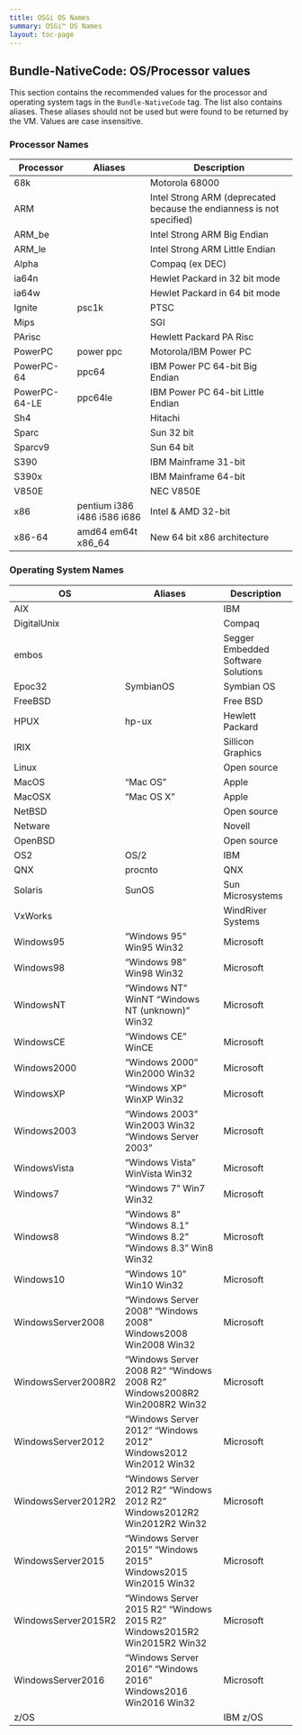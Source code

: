 ```yaml
---
title: OSGi OS Names
summary: OSGi™ OS Names
layout: toc-page
---
```


## Bundle-NativeCode: OS/Processor values

This section contains the recommended values for the processor and operating system tags in the `Bundle-NativeCode` tag. The list also contains aliases. These aliases should not be used but were found to be returned by the VM. Values are case insensitive.

### Processor Names

Processor | Aliases | Description
----------|---------|------------
68k | | Motorola 68000
ARM | | Intel Strong ARM (deprecated because the endianness is not specified)
ARM_be | | Intel Strong ARM Big Endian
ARM_le | | Intel Strong ARM Little Endian
Alpha | | Compaq (ex DEC)
ia64n | | Hewlet Packard in 32 bit mode
ia64w | | Hewlet Packard in 64 bit mode
Ignite | psc1k | PTSC
Mips | | SGI
PArisc | | Hewlett Packard PA Risc
PowerPC | power ppc | Motorola/IBM Power PC
PowerPC-64 | ppc64 | IBM Power PC 64-bit Big Endian
PowerPC-64-LE | ppc64le | IBM Power PC 64-bit Little Endian
Sh4 | | Hitachi
Sparc | | Sun 32 bit
Sparcv9 | | Sun 64 bit
S390 | | IBM Mainframe 31-bit
S390x | | IBM Mainframe 64-bit
V850E | | NEC V850E
x86 | pentium i386 i486 i586 i686 | Intel & AMD 32-bit
x86-64 | amd64 em64t x86_64 | New 64 bit x86 architecture

### Operating System Names

OS | Aliases | Description
---|---------|------------
AIX | | IBM
DigitalUnix | | Compaq
embos | | Segger Embedded Software Solutions
Epoc32 | SymbianOS | Symbian OS
FreeBSD | | Free BSD
HPUX | hp-ux | Hewlett Packard
IRIX | | Sillicon Graphics
Linux | | Open source
MacOS | “Mac OS” | Apple
MacOSX | “Mac OS X” | Apple
NetBSD | | Open source
Netware | | Novell
OpenBSD | | Open source
OS2 | OS/2 | IBM
QNX | procnto | QNX
Solaris |  SunOS | Sun Microsystems
VxWorks | | WindRiver Systems
Windows95 | “Windows 95” Win95 Win32 | Microsoft
Windows98 | “Windows 98” Win98 Win32 | Microsoft
WindowsNT | “Windows NT” WinNT “Windows NT (unknown)” Win32 | Microsoft
WindowsCE | “Windows CE” WinCE | Microsoft
Windows2000 | “Windows 2000” Win2000 Win32 | Microsoft
WindowsXP | “Windows XP” WinXP Win32 | Microsoft
Windows2003 | “Windows 2003” Win2003 Win32 “Windows Server 2003” | Microsoft
WindowsVista | “Windows Vista” WinVista Win32 | Microsoft
Windows7 | “Windows 7” Win7 Win32 | Microsoft
Windows8 | “Windows 8” “Windows 8.1” “Windows 8.2” “Windows 8.3” Win8 Win32 | Microsoft
Windows10 | “Windows 10” Win10 Win32 | Microsoft
WindowsServer2008 | “Windows Server 2008” “Windows 2008” Windows2008 Win2008 Win32 | Microsoft
WindowsServer2008R2 | “Windows Server 2008 R2” “Windows 2008 R2” Windows2008R2 Win2008R2 Win32 | Microsoft
WindowsServer2012 | “Windows Server 2012” “Windows 2012” Windows2012 Win2012 Win32 | Microsoft
WindowsServer2012R2 | “Windows Server 2012 R2” “Windows 2012 R2” Windows2012R2 Win2012R2 Win32 | Microsoft
WindowsServer2015 | “Windows Server 2015” “Windows 2015” Windows2015 Win2015 Win32 | Microsoft
WindowsServer2015R2 | “Windows Server 2015 R2” “Windows 2015 R2” Windows2015R2 Win2015R2 Win32 | Microsoft
WindowsServer2016 | “Windows Server 2016” “Windows 2016” Windows2016 Win2016 Win32 | Microsoft
z/OS | | IBM z/OS
